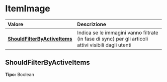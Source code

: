 # ItemImage

| Valore | Descrizione |
| :--- | :--- |
| [**ShouldFilterByActiveItems**](itemimage.md#shouldfilterbyactiveitems) | Indica se le immagini vanno filtrate \(in fase di sync\) per gli articoli attivi visibili dagli utenti |

## ShouldFilterByActiveItems

**Tipo:** Boolean
